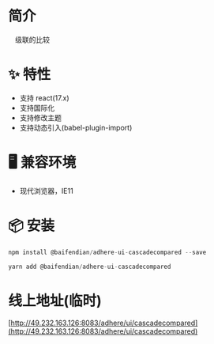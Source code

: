 # 简介
&ensp;&ensp;级联的比较

# ✨ 特性
- 支持 react(17.x)
- 支持国际化
- 支持修改主题
- 支持动态引入(babel-plugin-import)

# 🖥 兼容环境
- 现代浏览器，IE11

# 📦 安装
```javascript
npm install @baifendian/adhere-ui-cascadecompared --save
``` 

```javascript
yarn add @baifendian/adhere-ui-cascadecompared
```

# 线上地址(临时)
[http://49.232.163.126:8083/adhere/ui/cascadecompared](http://49.232.163.126:8083/adhere/ui/cascadecompared)
